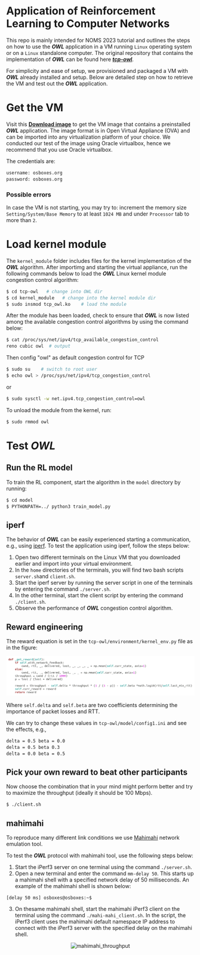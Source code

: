# Application of Reinforcement Learning to Computer Networks
This repo is mainly intended for NOMS 2023 tutorial and outlines the steps on how to use the _**OWL**_ application in a VM running ```Linux``` operating system or on a ```Linux``` standalone computer. The original repository that contains the implementation of  _**OWL**_ can be found here _**[tcp-owl](https://github.com/alessiosac/tcp-owl)**_.

For simplicity and ease of setup, we provisioned and packaged a VM with _**OWL**_ already installed and setup. Below are detailed step on how to retrieve the VM and test out the _**OWL**_ application.

# Get the VM
Visit this **[Download image](https://www.dropbox.com/sh/euk6b029w1u38mc/AACAt_UIC3dmL6IF-EWUuODMa?dl=0)** to get the VM image that contains a preinstalled _**OWL**_ application. The image format is in Open Virtual Appliance (OVA) and can be imported into any virtualization platform of your choice. We conducted our test of the image using Oracle virtualbox, hence we recommend that you use Oracle virtualbox.

The credentials are:
```bash
username: osboxes.org
password: osboxes.org
```
### Possible errors

In case the VM is not starting, you may try to: increment the memory size ```Setting/System/Base Memory``` to at least ```1024 MB``` and under ```Processor``` tab to more than ```2```.

# Load kernel module

The `kernel_module` folder includes files for the kernel implementation of the _**OWL**_ algorithm.
After importimg and starting the virtual appliance, run the following commands below to load the _**OWL**_ Linux kernel module congestion control algorithm:

```bash
$ cd tcp-owl   # change into OWL dir
$ cd kernel_module   # change into the kernel module dir
$ sudo insmod tcp_owl.ko    # load the module
```

After the module has been loaded, check to ensure that _**OWL**_ is now listed among the available congestion control algorithms by using the command below:  

```bash
$ cat /proc/sys/net/ipv4/tcp_available_congestion_control
reno cubic owl  # output
```

Then config "owl" as default congestion control for TCP
```bash
$ sudo su    # switch to root user
$ echo owl > /proc/sys/net/ipv4/tcp_congestion_control
```

or
```bash
$ sudo sysctl -w net.ipv4.tcp_congestion_control=owl
```

To unload the module from the kernel, run:
```bash
$ sudo rmmod owl
```

# Test _**OWL**_

## Run the RL model

To train the RL component, start the algorithm in the `model` directory by running:
```bash
$ cd model
$ PYTHONPATH=../ python3 train_model.py 
```

## iperf
The behavior of _**OWL**_ can be easily experienced starting a communication, e.g., using [iperf](https://iperf.fr/iperf-download.php). To test the application using iperf, follow the steps below:  

1. Open two different terminals on the Linux VM that you downloaded earlier and import into your virtual environment.  
2. In the ```home``` directories of the terminals, you will find two bash scripts ```server.sh```and ```client.sh```.
3. Start the iperf server by running the server script in one of the terminals by entering the command ```./server.sh```.
4. In the other terminal, start the client script by entering the command ```./client.sh```.
5. Observe the performance of _**OWL**_ congestion control algorithm.

## Reward engineering

The reward equation is set in the  ```tcp-owl/environment/kernel_env.py``` file as in the figure:

![alt text](./screens/get_reward.png)

Where ```self.delta``` and ```self.beta``` are two coefficients determining the importance of packet losses and RTT.

We can try to change these values in ```tcp-owl/model/config1.ini``` and see the effects, e.g.,
```bash
delta = 0.5 beta = 0.0
delta = 0.5 beta 0.3
delta = 0.0 beta = 0.5
```

## Pick your own reward to beat other participants

Now choose the combination that in your mind might perform better and try to maximize the throughput (ideally it should be 100 Mbps).

```bash
$ ./client.sh
```

## mahimahi
To reproduce many different link conditions we use [Mahimahi](http://mahimahi.mit.edu/) network emulation tool.  

To test the _**OWL**_ protocol with mahimahi tool, use the following steps below:

1. Start the iPerf3 server on one terminal using the command ```./server.sh```.
2. Open a new terminal and enter the command ```mm-delay 50```. This starts up a mahimahi shell with a specified network delay of 50 milliseconds. An example of the mahimahi shell is shown below:
```
[delay 50 ms] osboxes@osboxes:~$
```
3. On thesame mahimahi shell, start the mahimahi iPerf3 client on the terminal using the command ```./mahi-mahi_client.sh```. In the script, the iPerf3 client uses the mahimahi default namespace IP address to connect with the iPerf3 server with the specified delay on the mahimahi shell.

<p align="center">
  <img src="https://user-images.githubusercontent.com/89559173/236727520-347ccc42-7c8b-42dd-a38a-ab0a8a2d2bf3.png" alt="mahimahi_throughput">
</p>


